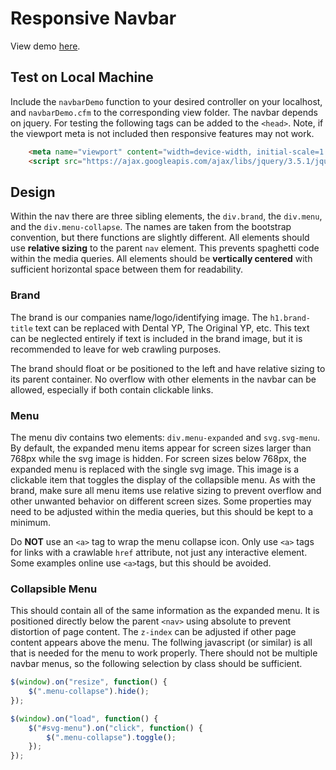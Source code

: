 # Responsive Navbar

View demo [here](https://ypds.github.io/navbar/).

## Test on Local Machine

Include the ```navbarDemo``` function to your desired controller on your localhost, and ```navbarDemo.cfm``` to the corresponding view folder. The navbar depends on jquery. For testing the following tags can be added to the ```<head>```. Note, if the viewport meta is not included then responsive features may not work.

```html
	<meta name="viewport" content="width=device-width, initial-scale=1.0" />
	<script src="https://ajax.googleapis.com/ajax/libs/jquery/3.5.1/jquery.min.js"></script>
```

## Design

Within the nav there are three sibling elements, the ```div.brand```, the ```div.menu```, and the ```div.menu-collapse```. The names are taken from the bootstrap convention, but there functions are slightly different. All elements should use **relative sizing** to the parent ```nav``` element. This prevents spaghetti code within the media queries. All elements should be **vertically centered** with sufficient horizontal space between them for readability.

### Brand

The brand is our companies name/logo/identifying image. The ```h1.brand-title``` text can be replaced with Dental YP, The Original YP, etc. This text can be neglected entirely if text is included in the brand image, but it is recommended to leave for web crawling purposes. 

The brand should float or be positioned to the left and have relative sizing to its parent container. No overflow with other elements in the navbar can be allowed, especially if both contain clickable links.

### Menu

The menu div contains two elements: ```div.menu-expanded``` and ```svg.svg-menu```. By default, the expanded menu items appear for screen sizes larger than 768px while the svg image is hidden. For screen sizes below 768px, the expanded menu is replaced with the single svg image. This image is a clickable item that toggles the display of the collapsible menu. As with the brand, make sure all menu items use relative sizing to prevent overflow and other unwanted behavior on different screen sizes. Some properties may need to be adjusted within the media queries, but this should be kept to a minimum.

Do **NOT** use an `<a>` tag to wrap the menu collapse icon. Only use `<a>` tags for links with a crawlable `href` attribute, not just any interactive element. Some examples online use `<a>`tags, but this should be avoided. 

### Collapsible Menu

This should contain all of the same information as the expanded menu. It is positioned directly below the parent ```<nav>``` using absolute to prevent distortion of page content. The ```z-index``` can be adjusted if other page content appears above the menu. The follwing javascript (or similar) is all that is needed for the menu to work properly. There should not be multiple navbar menus, so the following selection by class should be sufficient.

```javascript
$(window).on("resize", function() {
	$(".menu-collapse").hide();
});

$(window).on("load", function() {
	$("#svg-menu").on("click", function() {
		$(".menu-collapse").toggle();
	});
});
```
